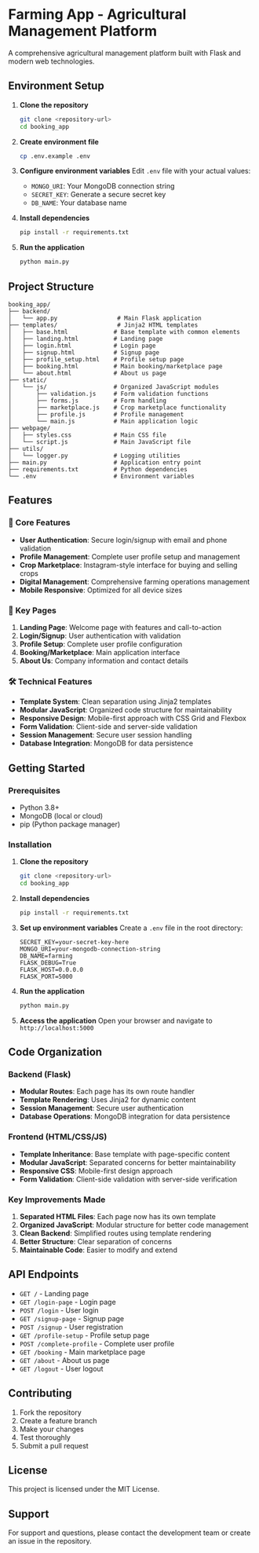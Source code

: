 # Farming App - Agricultural Management Platform

A comprehensive agricultural management platform built with Flask and modern web technologies.

## Environment Setup

1. **Clone the repository**
   ```bash
   git clone <repository-url>
   cd booking_app
   ```

2. **Create environment file**
   ```bash
   cp .env.example .env
   ```

3. **Configure environment variables**
   Edit `.env` file with your actual values:
   - `MONGO_URI`: Your MongoDB connection string
   - `SECRET_KEY`: Generate a secure secret key
   - `DB_NAME`: Your database name

4. **Install dependencies**
   ```bash
   pip install -r requirements.txt
   ```

5. **Run the application**
   ```bash
   python main.py
   ```

## Project Structure

```
booking_app/
├── backend/
│   └── app.py                 # Main Flask application
├── templates/                 # Jinja2 HTML templates
│   ├── base.html             # Base template with common elements
│   ├── landing.html          # Landing page
│   ├── login.html            # Login page
│   ├── signup.html           # Signup page
│   ├── profile_setup.html    # Profile setup page
│   ├── booking.html          # Main booking/marketplace page
│   └── about.html            # About us page
├── static/
│   └── js/                   # Organized JavaScript modules
│       ├── validation.js     # Form validation functions
│       ├── forms.js          # Form handling
│       ├── marketplace.js    # Crop marketplace functionality
│       ├── profile.js        # Profile management
│       └── main.js           # Main application logic
├── webpage/
│   ├── styles.css            # Main CSS file
│   └── script.js             # Main JavaScript file
├── utils/
│   └── logger.py             # Logging utilities
├── main.py                   # Application entry point
├── requirements.txt          # Python dependencies
└── .env                      # Environment variables
```

## Features

### 🌱 Core Features
- **User Authentication**: Secure login/signup with email and phone validation
- **Profile Management**: Complete user profile setup and management
- **Crop Marketplace**: Instagram-style interface for buying and selling crops
- **Digital Management**: Comprehensive farming operations management
- **Mobile Responsive**: Optimized for all device sizes

### 🎯 Key Pages
1. **Landing Page**: Welcome page with features and call-to-action
2. **Login/Signup**: User authentication with validation
3. **Profile Setup**: Complete user profile configuration
4. **Booking/Marketplace**: Main application interface
5. **About Us**: Company information and contact details

### 🛠️ Technical Features
- **Template System**: Clean separation using Jinja2 templates
- **Modular JavaScript**: Organized code structure for maintainability
- **Responsive Design**: Mobile-first approach with CSS Grid and Flexbox
- **Form Validation**: Client-side and server-side validation
- **Session Management**: Secure user session handling
- **Database Integration**: MongoDB for data persistence

## Getting Started

### Prerequisites
- Python 3.8+
- MongoDB (local or cloud)
- pip (Python package manager)

### Installation

1. **Clone the repository**
   ```bash
   git clone <repository-url>
   cd booking_app
   ```

2. **Install dependencies**
   ```bash
   pip install -r requirements.txt
   ```

3. **Set up environment variables**
   Create a `.env` file in the root directory:
   ```env
   SECRET_KEY=your-secret-key-here
   MONGO_URI=your-mongodb-connection-string
   DB_NAME=farming
   FLASK_DEBUG=True
   FLASK_HOST=0.0.0.0
   FLASK_PORT=5000
   ```

4. **Run the application**
   ```bash
   python main.py
   ```

5. **Access the application**
   Open your browser and navigate to `http://localhost:5000`

## Code Organization

### Backend (Flask)
- **Modular Routes**: Each page has its own route handler
- **Template Rendering**: Uses Jinja2 for dynamic content
- **Session Management**: Secure user authentication
- **Database Operations**: MongoDB integration for data persistence

### Frontend (HTML/CSS/JS)
- **Template Inheritance**: Base template with page-specific content
- **Modular JavaScript**: Separated concerns for better maintainability
- **Responsive CSS**: Mobile-first design approach
- **Form Validation**: Client-side validation with server-side verification

### Key Improvements Made
1. **Separated HTML Files**: Each page now has its own template
2. **Organized JavaScript**: Modular structure for better code management
3. **Clean Backend**: Simplified routes using template rendering
4. **Better Structure**: Clear separation of concerns
5. **Maintainable Code**: Easier to modify and extend

## API Endpoints

- `GET /` - Landing page
- `GET /login-page` - Login page
- `POST /login` - User login
- `GET /signup-page` - Signup page
- `POST /signup` - User registration
- `GET /profile-setup` - Profile setup page
- `POST /complete-profile` - Complete user profile
- `GET /booking` - Main marketplace page
- `GET /about` - About us page
- `GET /logout` - User logout

## Contributing

1. Fork the repository
2. Create a feature branch
3. Make your changes
4. Test thoroughly
5. Submit a pull request

## License

This project is licensed under the MIT License.

## Support

For support and questions, please contact the development team or create an issue in the repository.
